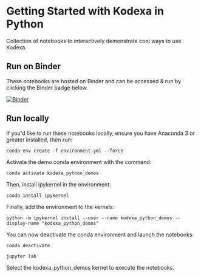 # Getting Started with Kodexa in Python

Collection of notebooks to interactively demonstrate cool ways to use Kodexa.


## Run on Binder

These notebooks are hosted on Binder and can be accessed & run by clicking the Binder badge below.


[![Binder](https://mybinder.org/badge_logo.svg)](https://mybinder.org/v2/gh/kodexa-labs/get-started-with-python/master)


## Run locally

If you'd like to run these notebooks locally, ensure you have Anaconda 3 or greater installed, then run:

    conda env create -f environment.yml --force

Activate the demo conda environment with the command:

    conda activate kodexa_python_demos

Then, install ipykernel in the environment:

    conda install ipykernel

Finally, add the environment to the kernels:

    python -m ipykernel install --user --name kodexa_python_demos --display-name "kodexa_python_demos"

You can now deactivate the conda environment and launch the notebooks:

    conda deactivate

    jupyter lab

Select the kodexa_python_demos kernel to execute the notebooks.
